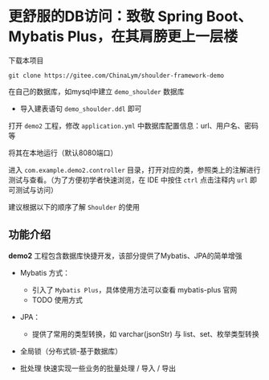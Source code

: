 # 更舒服的DB访问：致敬 Spring Boot、Mybatis Plus，在其肩膀更上一层楼

下载本项目

```
git clone https://gitee.com/ChinaLym/shoulder-framework-demo
```

在自己的数据库，如mysql中建立 `demo_shoulder` 数据库
- 导入建表语句 `demo_shoulder.ddl` 即可

打开 `demo2` 工程，修改 `application.yml` 中数据库配置信息：url、用户名、密码等

将其在本地运行（默认8080端口）

进入 `com.example.demo2.controller` 目录，打开对应的类，参照类上的注解进行测试与查看。（为了方便初学者快速浏览，在 IDE 中按住 `ctrl` 点击注释内 `url` 即可测试与访问）

建议根据以下的顺序了解 `Shoulder` 的使用

## 功能介绍

**demo2** 工程包含数据库快捷开发，该部分提供了Mybatis、JPA的简单增强

- Mybatis 方式：
    - 引入了 `Mybatis Plus`，具体使用方法可以查看 mybatis-plus 官网
    - TODO 使用方式
- JPA：
    - 提供了常用的类型转换，如 varchar(jsonStr) 与 list、set、枚举类型转换

- 全局锁（分布式锁-基于数据库）

- 批处理
    快速实现一些业务的批量处理 / 导入 / 导出